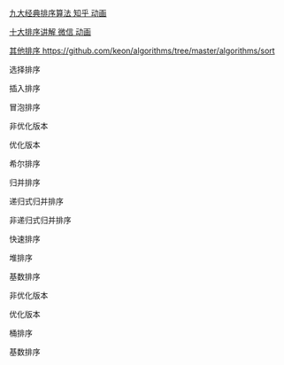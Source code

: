 [ 九大经典排序算法 知乎 动画 ](https://zhuanlan.zhihu.com/p/52884590?utm_source=wechat_session&utm_medium=social&utm_oi=631526660110028800)

[ 十大排序讲解 微信 动画](https://mp.weixin.qq.com/s?__biz=MzI2NjA3NTc4Ng==&mid=2652080829&idx=2&sn=93e06fa9ebce06d86d617931a0399a89&chksm=f1748158c603084e07945e4583bba798c71c3fa1481ae32c6915f1fe57807c5c6c57ae5b3d3a&mpshare=1&scene=1&srcid=&pass_ticket=aLYvowPftZdxv0ID6JVJgjpNRL9Tvs5KIwUlWwzj6h%2FJPCVAhZBzpnwqCcQEYlLW#rd)

[其他排序 https://github.com/keon/algorithms/tree/master/algorithms/sort ](https://github.com/keon/algorithms/tree/master/algorithms/sort)


选择排序

插入排序

冒泡排序

   非优化版本

   优化版本

希尔排序

归并排序

   递归式归并排序

   非递归式归并排序

快速排序

堆排序

基数排序

   非优化版本

   优化版本

桶排序

基数排序

